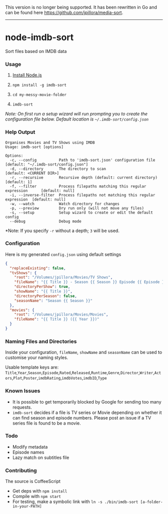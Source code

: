 
This version is no longer being supported. It has been rewritten in Go and can be found here https://github.com/jpillora/media-sort.

---


node-imdb-sort
==============

Sort files based on IMDB data

### Usage

1. [Install Node.js](http://nodejs.org/download/)

2. `npm install -g imdb-sort`

3. `cd my-messy-movie-folder`

4. `imdb-sort`

*Note: On first run a setup wizard will run prompting you to create the configuration file below. Default location is `~/.imdb-sort/config.json`*

### Help Output

```
Organises Movies and TV Shows using IMDB
Usage: imdb-sort [options]

Options:
  -c, --config          Path to 'imdb-sort.json' configuration file             [default: "~/.imdb-sort/config.json"]
  -d, --directory       The directory to scan                                   [default: <CURRENT DIR>]
  -r, --recursive       Recursive depth (default: current directory)            [default: 1]
  -f, --filter          Process filepaths matching this regular expression      [default: null]
  -i, --inverse-filter  Process filepaths not matching this regular expression  [default: null]
  -w, --watch           Watch directory for changes
  -p, --preview         Dry run only (will not move any files)
  -s, --setup           Setup wizard to create or edit the default config
  --debug               Debug mode
```

*Note: If you specify `-r` without a depth; `3` will be used.

### Configuration

Here is my generated `config.json` using default settings

``` json
{
  "replaceExisting": false,
  "tvShows": {
    "root": "/Volumes/jpillora/Movies/TV Shows",
    "fileName": "{{ Title }} - Season {{ Season }} Episode {{ Episode }}",
    "directoryPerShow": true,
    "showName": "{{ Title }}",
    "directoryPerSeason": false,
    "seasonName": "Season {{ Season }}"
  },
  "movies": {
    "root": "/Volumes/jpillora/Movies/Movies",
    "fileName": "{{ Title }} ({{ Year }})"
  }
}
```

### Naming Files and Directories

Inside your configuration, `fileName`, `showName` and `seasonName` can be used to customise your naming styles.

Usable template keys are: `Title`,`Year`,`Season`,`Episode`,`Rated`,`Released`,`Runtime`,`Genre`,`Director`,`Writer`,`Actors`,`Plot`,`Poster`,`imdbRating`,`imdbVotes`,`imdbID`,`Type`

### Known Issues

* It is possible to get temporarily blocked by Google for sending too many requests.
* `imdb-sort` decides if a file is TV series or Movie depending on whether it can find season and episode numbers. Please post an issue if a TV series file is found to be a movie.

### Todo

* Modify metadata
* Episode names
* Lazy match on subtitles file

### Contributing

The source is CoffeeScript
* Get deps with `npm install`
* Compile with `npm start`
* For testing, make a symbolic link with `ln -s ./bin/imdb-sort [a-folder-in-your-PATH]`

